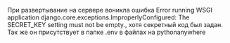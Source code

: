 При развертывание на сервере воникла ошибка Error running WSGI application django.core.exceptions.ImproperlyConfigured: The SECRET_KEY setting must not be empty., хотя секретный код был задан. Так же он присутствует в папке .env в файлах на pythonanywhere
